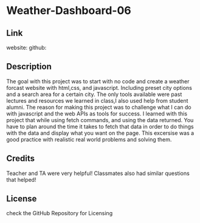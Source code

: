 # Weather-Dashboard-06



## Link
website:  github: 

## Description
The goal with this project was to start with no code and create a weather forcast website with html,css, and javascript. Including preset city options and a search area for a certain city.
The only tools available were past lectures and resources we learned in class,I also used help from student alumni.
The reason for making this project was to challenge what I can do with javascript and the web APIs as tools for success. 
I learned with this project that while using fetch commands, and using the data returned. You have to plan around the time it takes to fetch that data in order to do things with the data and display what you want on the page. This excersise was a good practice with realistic real world problems and solving them.

## Credits
Teacher and TA were very helpful! Classmates also had similar questions that helped!

## License
check the GitHub Repository for Licensing